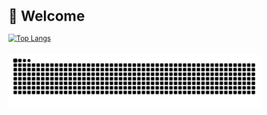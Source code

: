 # 👋 Welcome
<!---
KiwiZero/KiwiZero is a ✨ special ✨ repository because its `README.md` (this file) appears on your GitHub profile.
You can click the Preview link to take a look at your changes.
--->

[![Top Langs](https://github-readme-stats.vercel.app/api/top-langs/?username=keanesc&hide=php&show_icons=true&theme=tokyonight&langs_count=5&layout=compact)](https://github.com/anuraghazra/github-readme-stats)

###

<picture align="center">
  <source media="(prefers-color-scheme: dark)" srcset="https://raw.githubusercontent.com/keanesc/keanesc/output/github-contribution-grid-snake-dark.svg">
  <source media="(prefers-color-scheme: light)" srcset="https://raw.githubusercontent.com/keanesc/keanesc/output/github-contribution-grid-snake.svg">
  <img alt="github contribution grid snake animation" src="https://raw.githubusercontent.com/keanesc/keanesc/output/github-contribution-grid-snake.svg">
</picture>
